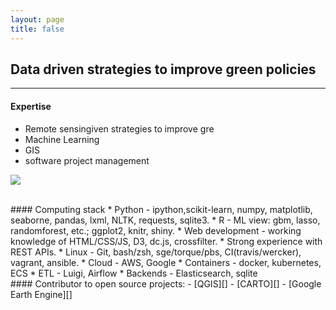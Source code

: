 ```yaml
---
layout: page
title: false
---
```


## Data driven strategies to improve green policies

----

#### Expertise
* Remote sensingiven strategies to improve gre
* Machine Learning
* GIS
* software project management

![](https://56eo.github.io/assets/images/workshape.png)

<br/>
#### Computing stack
* Python - ipython,scikit-learn, numpy, matplotlib, seaborne, pandas, lxml, NLTK, requests, sqlite3.
* R - ML view: gbm, lasso, randomforest, etc.; ggplot2, knitr, shiny.
* Web development - working knowledge of HTML/CSS/JS, D3, dc.js, crossfilter.
* Strong experience with REST APIs.
* Linux - Git, bash/zsh, sge/torque/pbs, CI(travis/wercker), vagrant, ansible.
* Cloud - AWS, Google
* Containers - docker, kubernetes, ECS
* ETL - Luigi, Airflow
* Backends - Elasticsearch, sqlite

<br/>
#### Contributor to open source projects:
- [QGIS][]
- [CARTO][]
- [Google Earth Engine][]





[QGIS]: https://www.qgis.org/en/site/
[CARTO]: https://carto.com/
[Google Earth Engine]: https://earthengine.google.com/
